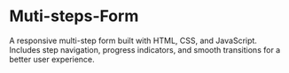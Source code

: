 # Muti-steps-Form
 A responsive multi-step form built with HTML, CSS, and JavaScript. Includes step navigation, progress indicators, and smooth transitions for a better user experience.
